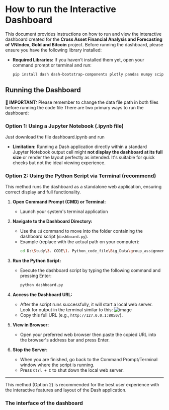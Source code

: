 # How to run the Interactive Dashboard

This document provides instructions on how to run and view the interactive dashboard created for the **Cross Asset Financial Analysis and Forecasting of VNIndex, Gold and Bitcoin** project. 
Before running the dashboard, please ensure you have the following library installed:

* **Required Libraries:** If you haven't installed them yet, open your command prompt or terminal and run:
    ```bash
    pip install dash dash-bootstrap-components plotly pandas numpy scipy statsmodels pmdarima scikit-learn ta pandas_datareader
    ```
## Running the Dashboard
**🔴 IMPORTANT:** Please remember to change the data file path in both files before running the code file
There are two primary ways to run the dashboard:

### Option 1: Using a Jupyter Notebook (.ipynb file)

Just download the file dashboard.ipynb and run
* **Limitation:** Running a Dash application directly within a standard Jupyter Notebook output cell might **not display the dashboard at its full size** or render the layout perfectly as intended. It's suitable for quick checks but not the ideal viewing experience.

### Option 2: Using the Python Script via Terminal (recommend)

This method runs the dashboard as a standalone web application, ensuring correct display and full functionality.

1.  **Open Command Prompt (CMD) or Terminal:**
    * Launch your system's terminal application

2.  **Navigate to the Dashboard Directory:**
    * Use the `cd` command to move into the folder containing the dashboard script (`dashboard.py`).
    * Example (replace with the actual path on your computer):
        ```bash
        cd D:\Study\3. CODE\1. Python_code_file\Big_Data\group_assignment\Dashboard
        ```
3.  **Run the Python Script:**
    * Execute the dashboard script by typing the following command and pressing Enter:
        ```bash
        python dashboard.py
        ```
4.  **Access the Dashboard URL:**
    * After the script runs successfully, it will start a local web server. Look for output in the terminal similar to this:
    ![image](https://github.com/user-attachments/assets/15c4d68c-6ed7-4a0a-8f64-79419c597253)
    * Copy this full URL (e.g., `http://127.0.0.1:8050/`).

5.  **View in Browser:**
    * Open your preferred web browser then paste the copied URL into the browser's address bar and press Enter.

6.  **Stop the Server:**
    * When you are finished, go back to the Command Prompt/Terminal window where the script is running.
    * Press `Ctrl + C` to shut down the local web server.
---
This method (Option 2) is recommended for the best user experience with the interactive features and layout of the Dash application. 

### The interface of the dashboard


